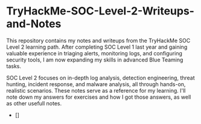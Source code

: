 # TryHackMe-SOC-Level-2-Writeups-and-Notes
This repository contains my notes and writeups from the TryHackMe SOC Level 2 learning path. After completing SOC Level 1 last year and gaining valuable experience in triaging alerts, monitoring logs, and configuring security tools, I am now expanding my skills in advanced Blue Teaming tasks.

SOC Level 2 focuses on in-depth log analysis, detection engineering, threat hunting, incident response, and malware analysis, all through hands-on, realistic scenarios. These notes serve as a reference for my learning. I'll note down my answers for exercises and how I got those answers, as well as other usefull notes. 

- [] 
